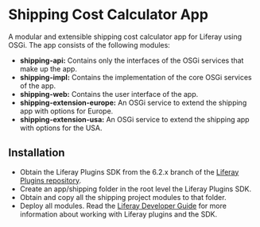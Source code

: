 Shipping Cost Calculator App
=======

A modular and extensible shipping cost calculator app for Liferay using OSGi. The app consists of the following modules:

* **shipping-api:** Contains only the interfaces of the OSGi services that make up the app.
* **shipping-impl:** Contains the implementation of the core OSGi services of the app.
* **shipping-web:** Contains the user interface of the app.
* **shipping-extension-europe:** An OSGi service to extend the shipping app with options for Europe.
* **shipping-extension-usa:** An OSGi service to extend the shipping app with options for the USA.

## Installation

* Obtain the Liferay Plugins SDK from the 6.2.x branch of the [Liferay Plugins repository](https://github.com/liferay/liferay-plugins).
* Create an app/shipping folder in the root level the Liferay Plugins SDK.
* Obtain and copy all the shipping project modules to that folder.
* Deploy all modules. Read the [Liferay Developer Guide](https://www.liferay.com/es/documentation/liferay-portal/6.2/development/-/ai/leveraging-the-plugins-sdk-liferay-portal-6-2-dev-guide-02-en) for more information about working with Liferay plugins and the SDK.

